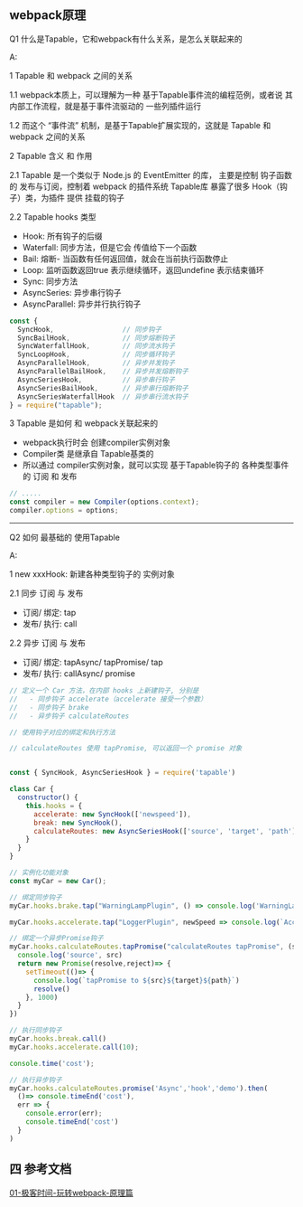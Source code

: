 
## webpack原理


Q1 什么是Tapable，它和webpack有什么关系，是怎么关联起来的

A:

1 Tapable 和 webpack 之间的关系

1.1 webpack本质上，可以理解为一种 基于Tapable事件流的编程范例，或者说
  其内部工作流程，就是基于事件流驱动的 一些列插件运行

1.2 而这个 “事件流” 机制，是基于Tapable扩展实现的，这就是 Tapable 和 webpack 之间的关系


2 Tapable 含义 和 作用

2.1 Tapable 是一个类似于 Node.js 的 EventEmitter 的库，
  主要是控制 钩子函数的 发布与订阅，控制着 webpack 的插件系统
  Tapable库 暴露了很多 Hook（钩子）类，为插件 提供 挂载的钩子


2.2 Tapable hooks 类型
  - Hook: 所有钩子的后缀
  - Waterfall: 同步方法，但是它会 传值给下一个函数
  - Bail: 熔断- 当函数有任何返回值，就会在当前执行函数停止
  - Loop: 监听函数返回true 表示继续循环，返回undefine 表示结束循环
  - Sync: 同步方法
  - AsyncSeries: 异步串行钩子
  - AsyncParallel: 异步并行执行钩子

```js
const {
  SyncHook,                 // 同步钩子
  SyncBailHook,             // 同步熔断钩子
  SyncWaterfallHook,        // 同步流水钩子
  SyncLoopHook,             // 同步循环钩子
  AsyncParallelHook,        // 异步并发钩子
  AsyncParallelBailHook,    // 异步并发熔断钩子
  AsyncSeriesHook,          // 异步串行钩子
  AsyncSeriesBailHook,      // 异步串行熔断钩子
  AsyncSeriesWaterfallHook  // 异步串行流水钩子
} = require("tapable");
```

3 Tapable 是如何 和 webpack关联起来的
  - webpack执行时会 创建compiler实例对象
  - Compiler类 是继承自 Tapable基类的
  - 所以通过 compiler实例对象，就可以实现 基于Tapable钩子的 各种类型事件的 订阅 和 发布

```js
// .....
const compiler = new Compiler(options.context);
compiler.options = options;
```

-------------------------------------------------------
Q2 如何 最基础的 使用Tapable

A:

1 new xxxHook: 新建各种类型钩子的 实例对象

2.1 同步 订阅 与 发布
  - 订阅/ 绑定: tap
  - 发布/ 执行: call

2.2 异步 订阅 与 发布
  - 订阅/ 绑定: tapAsync/ tapPromise/ tap
  - 发布/ 执行: callAsync/ promise

```js
// 定义一个 Car 方法，在内部 hooks 上新建钩子, 分别是
//   - 同步钩子 accelerate（accelerate 接受一个参数）
//   - 同步钩子 brake
//   - 异步钩子 calculateRoutes

// 使用钩子对应的绑定和执行方法

// calculateRoutes 使用 tapPromise, 可以返回一个 promise 对象


const { SyncHook, AsyncSeriesHook } = require('tapable')

class Car {
  constructor() {
    this.hooks = {
      accelerate: new SyncHook(['newspeed']),
      break: new SyncHook(),
      calculateRoutes: new AsyncSeriesHook(['source', 'target', 'path']),
    }
  }
}

// 实例化功能对象
const myCar = new Car();

// 绑定同步钩子
myCar.hooks.brake.tap("WarningLampPlugin", () => console.log('WarningLamp') )

myCar.hooks.accelerate.tap("LoggerPlugin", newSpeed => console.log(`Accel`))

// 绑定一个异步Promise钩子
myCar.hooks.calculateRoutes.tapPromise("calculateRoutes tapPromise", (src, target, path) => {
  console.log('source', src)
  return new Promise(resolve,reject)=> {
    setTimeout(()=> {
      console.log(`tapPromise to ${src}${target}${path}`)
      resolve()
    }, 1000)
  }
})

// 执行同步钩子
myCar.hooks.break.call()
myCar.hooks.accelerate.call(10);

console.time('cost');

// 执行异步钩子
myCar.hooks.calculateRoutes.promise('Async','hook','demo').then(
  ()=> console.timeEnd('cost'),
  err => {
    console.error(err);
    console.timeEnd('cost')
  }
)
```





## 四 参考文档

[01-极客时间-玩转webpack-原理篇](/)

